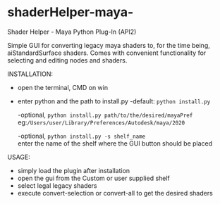 # shaderHelper-maya-
Shader Helper - Maya Python Plug-In (API2)


Simple GUI for converting legacy maya shaders to, for the time being, aiStandardSurface shaders.
Comes with convenient functionality for selecting and editing nodes and shaders.

INSTALLATION:  
  - open the terminal, CMD on win
  
  - enter python and the path to install.py
    -default: `python install.py`
  
  
    -optional, `python install.py path/to/the/desired/mayaPref`   eg:`/Users/user/Library/Preferences/Autodesk/maya/2020`
    
    
    -optional, `python install.py -s shelf_name`   
    enter the name of the shelf where the GUI button should be placed


USAGE:
  - simply load the plugin after installation
  - open the gui from the Custom or user supplied shelf
  - select legal legacy shaders
  - execute convert-selection or convert-all to get the desired shaders
  
 
  
 

